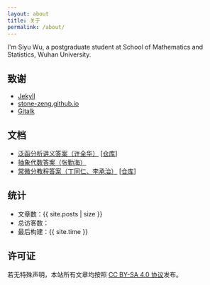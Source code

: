 ```yaml
---
layout: about
title: 关于
permalink: /about/
---
```


I'm Siyu Wu, a postgraduate student at School of Mathematics and Statistics, Wuhan University.

## 致谢

+ [Jekyll](https://jekyllrb.com/)
+ [stone-zeng.github.io](https://stone-zeng.github.io/)
+ [Gitalk](https://github.com/gitalk/gitalk)

## 文档

+ [泛函分析讲义答案（许全华）](/PDFs/XQHsolution.pdf) [[仓库](https://github.com/SwitWu/FunctionalAnalysisXQHsolution)]
+ [抽象代数答案（张勤海）](/PDFs/ZQHsolution.pdf)
+ [常微分教程答案（丁同仁、李承治）](/PDFs/ODEsolution.pdf) [[仓库](https://github.com/SwitWu/ODE-DingTongren-Solutions)]


## 统计

- 文章数：{{ site.posts | size }}
- <span id="busuanzi_container_site_uv">总访客数：<span id="busuanzi_value_site_uv"></span></span>
- 最后构建：{{ site.time }}

## 许可证

若无特殊声明，本站所有文章均按照 [CC BY-SA 4.0 协议](https://creativecommons.org/licenses/by-sa/4.0/)发布。
